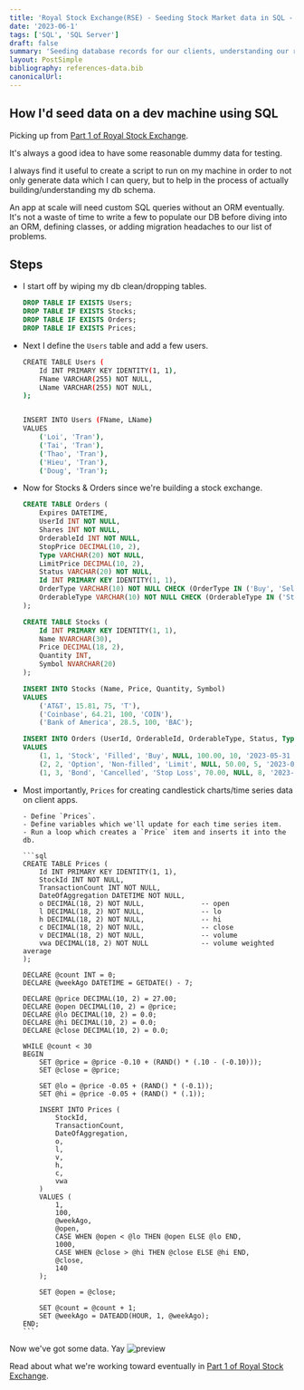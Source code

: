 ```yaml
---
title: 'Royal Stock Exchange(RSE) - Seeding Stock Market data in SQL - Part 2'
date: '2023-06-1'
tags: ['SQL', 'SQL Server']
draft: false
summary: 'Seeding database records for our clients, understanding our records data types, and validating/designing relationships between resources.'
layout: PostSimple
bibliography: references-data.bib
canonicalUrl:
---
```


## How I'd seed data on a dev machine using SQL

Picking up from [Part 1 of Royal Stock Exchange](https://loi-tran-blog.netlify.app/blog/RSE%20Intro).

It's always a good idea to have some reasonable dummy data for testing.

I always find it useful to create a script to run on my machine in order
to not only generate data which I can query, but to help in the process
of actually building/understanding my db schema.

An app at scale will need custom SQL queries without an ORM eventually.
It's not a waste of time to write a few to populate our DB before diving
into an ORM, defining classes, or adding migration headaches to our list of problems.

## Steps

- I start off by wiping my db clean/dropping tables.

  ```sql
  DROP TABLE IF EXISTS Users;
  DROP TABLE IF EXISTS Stocks;
  DROP TABLE IF EXISTS Orders;
  DROP TABLE IF EXISTS Prices;
  ```

- Next I define the `Users` table and add a few users.

  ```sh
  CREATE TABLE Users (
      Id INT PRIMARY KEY IDENTITY(1, 1),
      FName VARCHAR(255) NOT NULL,
      LName VARCHAR(255) NOT NULL,
  );


  INSERT INTO Users (FName, LName)
  VALUES
      ('Loi', 'Tran'),
      ('Tai', 'Tran'),
      ('Thao', 'Tran'),
      ('Hieu', 'Tran'),
      ('Doug', 'Tran');
  ```

- Now for Stocks & Orders since we're building a stock exchange.

  ```sql
  CREATE TABLE Orders (
      Expires DATETIME,
      UserId INT NOT NULL,
      Shares INT NOT NULL,
      OrderableId INT NOT NULL,
      StopPrice DECIMAL(10, 2),
      Type VARCHAR(20) NOT NULL,
      LimitPrice DECIMAL(10, 2),
      Status VARCHAR(20) NOT NULL,
      Id INT PRIMARY KEY IDENTITY(1, 1),
      OrderType VARCHAR(10) NOT NULL CHECK (OrderType IN ('Buy', 'Sell')),
      OrderableType VARCHAR(10) NOT NULL CHECK (OrderableType IN ('Stock', 'Option', 'Bond'))
  );

  CREATE TABLE Stocks (
      Id INT PRIMARY KEY IDENTITY(1, 1),
      Name NVARCHAR(30),
      Price DECIMAL(18, 2),
      Quantity INT,
      Symbol NVARCHAR(20)
  );

  INSERT INTO Stocks (Name, Price, Quantity, Symbol)
  VALUES
      ('AT&T', 15.81, 75, 'T'),
      ('Coinbase', 64.21, 100, 'COIN'),
      ('Bank of America', 28.5, 100, 'BAC');

  INSERT INTO Orders (UserId, OrderableId, OrderableType, Status, Type, StopPrice, LimitPrice, Shares, Expires, OrderType)
  VALUES
      (1, 1, 'Stock', 'Filled', 'Buy', NULL, 100.00, 10, '2023-05-31 12:00:00', 'Buy'),
      (2, 2, 'Option', 'Non-filled', 'Limit', NULL, 50.00, 5, '2023-06-01 15:30:00', 'Buy'),
      (1, 3, 'Bond', 'Cancelled', 'Stop Loss', 70.00, NULL, 8, '2023-06-02 10:45:00', 'Buy');
  ```

- Most importantly, `Prices` for creating candlestick charts/time series
  data on client apps.

      - Define `Prices`.
      - Define variables which we'll update for each time series item.
      - Run a loop which creates a `Price` item and inserts it into the db.

      ```sql
      CREATE TABLE Prices (
          Id INT PRIMARY KEY IDENTITY(1, 1),
          StockId INT NOT NULL,
          TransactionCount INT NOT NULL,
          DateOfAggregation DATETIME NOT NULL,
          o DECIMAL(18, 2) NOT NULL,              -- open
          l DECIMAL(18, 2) NOT NULL,              -- lo
          h DECIMAL(18, 2) NOT NULL,              -- hi
          c DECIMAL(18, 2) NOT NULL,              -- close
          v DECIMAL(18, 2) NOT NULL,              -- volume
          vwa DECIMAL(18, 2) NOT NULL             -- volume weighted average
      );

      DECLARE @count INT = 0;
      DECLARE @weekAgo DATETIME = GETDATE() - 7;

      DECLARE @price DECIMAL(10, 2) = 27.00;
      DECLARE @open DECIMAL(10, 2) = @price;
      DECLARE @lo DECIMAL(10, 2) = 0.0;
      DECLARE @hi DECIMAL(10, 2) = 0.0;
      DECLARE @close DECIMAL(10, 2) = 0.0;

      WHILE @count < 30
      BEGIN
          SET @price = @price -0.10 + (RAND() * (.10 - (-0.10)));
          SET @close = @price;

          SET @lo = @price -0.05 + (RAND() * (-0.1));
          SET @hi = @price -0.05 + (RAND() * (.1));

          INSERT INTO Prices (
              StockId,
              TransactionCount,
              DateOfAggregation,
              o,
              l,
              v,
              h,
              c,
              vwa
          )
          VALUES (
              1,
              100,
              @weekAgo,
              @open,
              CASE WHEN @open < @lo THEN @open ELSE @lo END,
              1000,
              CASE WHEN @close > @hi THEN @close ELSE @hi END,
              @close,
              140
          );

          SET @open = @close;

          SET @count = @count + 1;
          SET @weekAgo = DATEADD(HOUR, 1, @weekAgo);
      END;
      ```

Now we've got some data. Yay
![preview](https://i.imgur.com/XEW82M2.png)

Read about what we're working toward eventually in [Part 1 of Royal Stock Exchange](https://loi-tran-blog.netlify.app/blog/RSE%20Intro).
